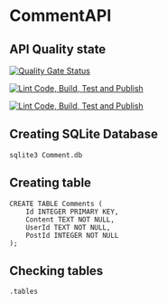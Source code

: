 # CommentAPI
## API Quality state
[![Quality Gate Status](https://sonarcloud.io/api/project_badges/measure?project=OlivierMantz_CommentAPI&metric=alert_status)](https://sonarcloud.io/summary/new_code?id=OlivierMantz_CommentAPI)


[![Lint Code, Build, Test and Publish](https://github.com/OlivierMantz/CsWeb/actions/workflows/build_test_publish.yaml/badge.svg?branch=dev&event=push)](https://github.com/OlivierMantz/CsWeb/actions/workflows/build_test_publish.yaml)

[![Lint Code, Build, Test and Publish](https://github.com/OlivierMantz/CommentAPI/actions/workflows/pipeline.yaml/badge.svg)](https://github.com/OlivierMantz/CommentAPI/actions/workflows/pipeline.yaml)
## Creating SQLite Database
```
sqlite3 Comment.db
```
## Creating table
```
CREATE TABLE Comments (
    Id INTEGER PRIMARY KEY,
    Content TEXT NOT NULL,
    UserId TEXT NOT NULL,
    PostId INTEGER NOT NULL
);

```
## Checking tables 
```
.tables
```
